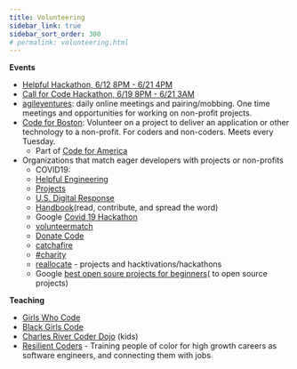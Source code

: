 ```yaml
---
title: Volunteering
sidebar_link: true
sidebar_sort_order: 300
# permalink: volunteering.html
---
```



**Events**

- [Helpful Hackathon, 6/12 8PM - 6/21 4PM](https://www.eventbrite.com/e/helpful-hackathon--tickets-106035535140)
- [Call for Code Hackathon, 6/19 8PM - 6/21 3AM](https://www.eventbrite.com/e/call-for-code-2020-june-tickets-100879818252)
- [agileventures](agileventures.org): daily online meetings and pairing/mobbing.  One time meetings and opportunities for working on non-profit projects.
- [Code for Boston](https://www.meetup.com/code-for-boston): Volunteer on a project to deliver an application or other technology to a non-profit.  For coders and non-coders.  Meets every Tuesday.
    - Part of [Code for America](https://www.codeforamerica.org)
- Organizations that match eager developers with projects or non-profits
  - COVID19:
   - [Helpful Engineering](https://www.helpfulengineering.org/)
   - [Projects](https://helpwithcovid.com/projects)
   - [U.S. Digital Response](https://www.usdigitalresponse.org/)
   - [Handbook](https://www.usdigitalresponse.org/)(read, contribute, and spread the word)
   - Google [Covid 19 Hackathon](https://www.google.com/search?q=covid+hackathon)
   - [volunteermatch](volunteermatch.org)
   - [Donate Code](https://www.donatecode.com/)
   - [catchafire](https://www.catchafire.org/)
   - [#charity](https://hashtagcharity.org/)
   - [reallocate](https://reallocate.org/) - projects and hacktivations/hackathons
   - Google [best open soure projects for beginners](https://www.google.com/search?q=best+open+source+projects+for+beginners&oq=best+open+source+projects+for+beginner)( to open source projects)

**Teaching**
- [Girls Who Code](https://girlswhocode.com/)
- [Black Girls Code](http://www.blackgirlscode.com)
- [Charles River Coder Dojo](https://charlesrivercoderdojo.wordpress.com/about.) (kids)
- [Resilient Coders](https://www.resilientcoders.org) - Training people of color for high growth careers as software engineers, and connecting them with jobs
